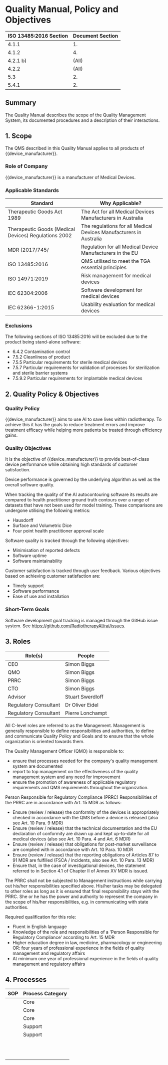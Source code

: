 <!--
Copyright (C) 2022 Radiotherapy AI Holdings Pty Ltd
Copyright (C) 2021-2022 OpenRegulatory (OpenReg GmbH)
This work is licensed under the Creative Commons Attribution 4.0 International
License. <http://creativecommons.org/licenses/by/4.0/>.

Original work by OpenRegulatory available at
<https://github.com/openregulatory/templates>
-->

# Quality Manual, Policy and Objectives

| ISO 13485:2016 Section | Document Section |
| ---------------------- | ---------------- |
| 4.1.1                  | 1.               |
| 4.1.2                  | 4.               |
| 4.2.1 b)               | (All)            |
| 4.2.2                  | (All)            |
| 5.3                    | 2.               |
| 5.4.1                  | 2.               |

## Summary

The Quality Manual describes the scope of the Quality Management System, its
documented procedures and a description of their interactions.

## 1. Scope

The QMS described in this Quality Manual applies to all products of
{{device_manufacturer}}.

### Role of Company

{{device_manufacturer}} is a manufacturer of Medical Devices.

### Applicable Standards

| Standard                                             | Why Applicable?                                                    |
| ---------------------------------------------------- | ------------------------------------------------------------------ |
| Therapeutic Goods Act 1989                           | The Act for all Medical Devices Manufacturers in Australia         |
| Therapeutic Goods (Medical Devices) Regulations 2002 | The regulations for all Medical Devices Manufacturers in Australia |
| MDR (2017/745/                                       | Regulation for all Medical Device Manufacturers in the EU          |
| ISO 13485:2016                                       | QMS utilised to meet the TGA essential principles                  |
| ISO 14971:2019                                       | Risk management for medical devices                                |
| IEC 62304:2006                                       | Software development for medical devices                           |
| IEC 62366-1:2015                                     | Usability evaluation for medical devices                           |

### Exclusions

The following sections of ISO 13485:2016 will be excluded due to the product
being stand-alone software:

- 6.4.2 Contamination control
- 7.5.2 Cleanliness of product
- 7.5.5 Particular requirements for sterile medical devices
- 7.5.7 Particular requirements for validation of processes for sterilization
  and sterile barrier systems
- 7.5.9.2 Particular requirements for implantable medical devices

## 2. Quality Policy & Objectives

### Quality Policy

<!-- > Describe what your company is about, specifically, its mission and things
> which are important for it. Maybe you're developing software for patients
> with a certain disease and your goal is to improve their lives. -->

{{device_manufacturer}} aims to use AI to save lives within radiotherapy. To
achieve this it has the goals to reduce treatment errors and improve treatment
efficacy while helping more patients be treated through efficiency gains.

### Quality Objectives

<!-- > Whatever policy you outlined above, now you need to make it measurable by
> defining objectives which can be tracked. Those objectives should not (only)
> refer to the quality of your devices but the quality of your QMS and the
> overall work of your organization. > Typical examples are: hiring excellence
> in staff, providing best-of-class device performance, high standards of
> customer satisfaction, etc. In a next step (see short-term goals), those are
> narrowed down to concrete measures like for example the monthly number of
> user complaints. -->

It is the objective of {{device_manufacturer}} to provide best-of-class device
performance while obtaining high standards of customer satisfaction.

Device performance is governed by the underlying algorithm as well as the
overall software quality.

When tracking the quality of the AI autocontouring software its results are
compared to health practitioner ground truth contours over a range of datasets
that have not been used for model training. These comparisons are undergone
utilising the following metrics:

- Hausdorff
- Surface and Volumetric Dice
- Four point health practitioner approval scale

Software quality is tracked through the following objectives:

- Minimisation of reported defects
- Software uptime
- Software maintainability

Customer satisfaction is tracked through user feedback. Various objectives
based on achieving customer satisfaction are:

- Timely support
- Software performance
- Ease of use and installation

### Short-Term Goals

<!-- > How does your team track its goals? Your auditors want to see how your
> quality objectives translate into your daily work. You should formulate
> strategic goals for your company that are somewhat related to your quality
> goals and which are tracked at least on an annual basis. Do you already have
> a goal-oriented system in place to track your team's work? Even better: align
> business and quality goals and describe your system here. -->

Software development goal tracking is managed through the GitHub issue system.
See <https://github.com/RadiotherapyAI/rai/issues>.

## 3. Roles

<!-- > Describe the roles of the people in your company. Typically this is done by
> drawing an organigram (you could use draw.io for that). Or, you just use a
> table like below. -->

| Role(s)               | People           |
| --------------------- | ---------------- |
| CEO                   | Simon Biggs      |
| QMO                   | Simon Biggs      |
| PRRC                  | Simon Biggs      |
| CTO                   | Simon Biggs      |
| Advisor               | Stuart Swerdloff |
| Regulatory Consultant | Dr Oliver Eidel  |
| Regulatory Consultant | Pierre Lonchampt |

All C-level roles are referred to as the Management. Management is generally
responsible to define responsibilities and authorities, to define and
communicate Quality Policy and Goals and to ensure that the whole organization
is oriented towards them.

<!-- > See ISO 13485, para. 5.1, para. 5.5.1 -->

The Quality Management Officer (QMO) is responsible to:

- ensure that processes needed for the company's quality management system are
  documented
- report to top management on the effectiveness of the quality management
  system and any need for improvement
- ensure the promotion of awareness of applicable regulatory requirements and
  QMS requirements throughout the organization.

<!-- > See ISO 13485, para. 5.1, para. 5.5.2 -->

Person Responsible for Regulatory Compliance (PRRC) Responsibilities of the
PRRC are in accordance with Art. 15 MDR as follows:

- Ensure (review / release) the conformity of the devices is appropriately
  checked in accordance with the QMS before a device is released (also see Art.
  10 Para. 9 MDR)
- Ensure (review / release) that the technical documentation and the EU
  declaration of conformity are drawn up and kept up-to-date for all medical
  devices (also see Art. 10 Para. 4 and Art. 6 MDR)
- Ensure (review / release) that obligations for post-market surveillance are
  complied with in accordance with Art. 10 Para. 10 MDR
- Ensure (review / release) that the reporting obligations of Articles 87 to 91
  MDR are fulfilled (FSCA / incidents, also see Art. 10 Para. 13 MDR)
- Ensure that, in the case of investigational devices, the statement referred
  to in Section 4.1 of Chapter II of Annex XV MDR is issued.

The PRRC shall not be subjected to Management instructions while carrying out
his/her responsibilities specified above. His/her tasks may be delegated to
other roles as long as it is ensured that final responsibility stays with the
PRRC. She or he has the power and authority to represent the company in the
scope of his/her responsibilities, e.g. in communicating with state
authorities.

Required qualification for this role:

- Fluent in English language
- Knowledge of the role and responsibilities of a 'Person Responsible for
  Regulatory Compliance' according to Art. 15 MDR
- Higher education degree in law, medicine, pharmacology or engineering OR:
  four years of professional experience in the fields of quality management and
  regulatory affairs
- At minimum one year of professional experience in the fields of quality
  management and regulatory affairs

## 4. Processes

<!-- > List all your SOPs here. This list is currently incomplete as many SOPs are
> company-specific. You will have to complete it yourself - good luck! -->

<!-- TODO: Automate this -->

| SOP                                                        | Process Category |
| ---------------------------------------------------------- | ---------------- |
| [](./capa/0-sop)                                           | Core             |
| [](./document-and-record-control/0-sop)                    | Core             |
| [](../2-techdoc/62304/sop-integrated-software-development) | Core             |
| [](./post-market-surveillance/0-sop)                       | Support          |
| [](./software-validation/0-sop)                            | Support          |
| [](./management-review/0-sop)                              |                  |
| [](./sop-product-certification-and-registration)           |                  |
| [](./purchasing/0-sop)                                     |                  |
| [](./sop-update-of-regulations)                            |                  |
| [](./human-resources/0-sop)                                |                  |
| [](../2-techdoc/62304/sop-change-management)               |                  |
| [](../2-techdoc/62304/sop-deployment)                      |                  |
| [](./sop-feedback-management)                              |                  |
| [](./vigilance/0-sop)                                      |                  |
| [](./sop-internal-audit)                                   |                  |
| [](../2-techdoc/62304/sop-software-problem-resolution)     |                  |
